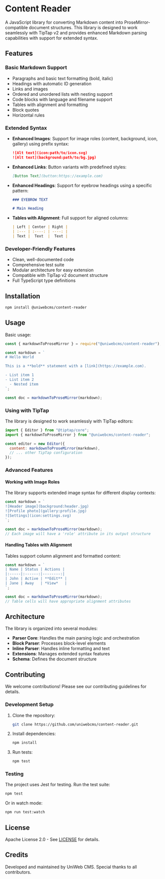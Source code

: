 # Content Reader

A JavaScript library for converting Markdown content into ProseMirror-compatible document structures. This library is designed to work seamlessly with TipTap v2 and provides enhanced Markdown parsing capabilities with support for extended syntax.

## Features

### Basic Markdown Support

- Paragraphs and basic text formatting (bold, italic)
- Headings with automatic ID generation
- Links and images
- Ordered and unordered lists with nesting support
- Code blocks with language and filename support
- Tables with alignment and formatting
- Block quotes
- Horizontal rules

### Extended Syntax

- **Enhanced Images**: Support for image roles (content, background, icon, gallery) using prefix syntax:

  ```markdown
  ![Alt text](icon:path/to/icon.svg)
  ![Alt text](background:path/to/bg.jpg)
  ```

- **Enhanced Links**: Button variants with predefined styles:

  ```markdown
  [Button Text](button:https://example.com)
  ```

- **Enhanced Headings**: Support for eyebrow headings using a specific pattern:

  ```markdown
  ### EYEBROW TEXT

  # Main Heading
  ```

- **Tables with Alignment**: Full support for aligned columns:
  ```markdown
  | Left | Center | Right |
  | :--- | :----: | ----: |
  | Text |  Text  |  Text |
  ```

### Developer-Friendly Features

- Clean, well-documented code
- Comprehensive test suite
- Modular architecture for easy extension
- Compatible with TipTap v2 document structure
- Full TypeScript type definitions

## Installation

```bash
npm install @uniwebcms/content-reader
```

## Usage

Basic usage:

```javascript
const { markdownToProseMirror } = require("@uniwebcms/content-reader");

const markdown = `
# Hello World

This is a **bold** statement with a [link](https://example.com).

- List item 1
- List item 2
  - Nested item
`;

const doc = markdownToProseMirror(markdown);
```

### Using with TipTap

The library is designed to work seamlessly with TipTap editors:

```javascript
import { Editor } from "@tiptap/core";
import { markdownToProseMirror } from "@uniwebcms/content-reader";

const editor = new Editor({
  content: markdownToProseMirror(markdown),
  // ... other TipTap configuration
});
```

### Advanced Features

#### Working with Image Roles

The library supports extended image syntax for different display contexts:

```javascript
const markdown = `
![Header image](background:header.jpg)
![Profile photo](gallery:profile.jpg)
![Settings](icon:settings.svg)
`;

const doc = markdownToProseMirror(markdown);
// Each image will have a 'role' attribute in its output structure
```

#### Handling Tables with Alignment

Tables support column alignment and formatted content:

```javascript
const markdown = `
| Name | Status | Actions |
|:-----|:------:|--------:|
| John | Active | **Edit** |
| Jane | Away   | *View*   |
`;

const doc = markdownToProseMirror(markdown);
// Table cells will have appropriate alignment attributes
```

## Architecture

The library is organized into several modules:

- **Parser Core**: Handles the main parsing logic and orchestration
- **Block Parser**: Processes block-level elements
- **Inline Parser**: Handles inline formatting and text
- **Extensions**: Manages extended syntax features
- **Schema**: Defines the document structure

## Contributing

We welcome contributions! Please see our contributing guidelines for details.

### Development Setup

1. Clone the repository:

   ```bash
   git clone https://github.com/uniwebcms/content-reader.git
   ```

2. Install dependencies:

   ```bash
   npm install
   ```

3. Run tests:
   ```bash
   npm test
   ```

### Testing

The project uses Jest for testing. Run the test suite:

```bash
npm test
```

Or in watch mode:

```bash
npm run test:watch
```

## License

Apache License 2.0 - See [LICENSE](LICENSE) for details.

## Credits

Developed and maintained by UniWeb CMS. Special thanks to all contributors.
